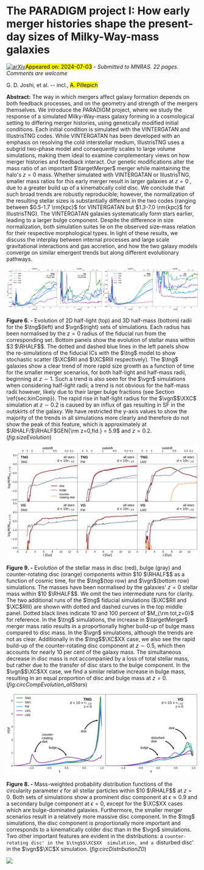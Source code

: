 <div class="macros" style="visibility:hidden;">
$\newcommand{\ensuremath}{}$
$\newcommand{\xspace}{}$
$\newcommand{\object}[1]{\texttt{#1}}$
$\newcommand{\farcs}{{.}''}$
$\newcommand{\farcm}{{.}'}$
$\newcommand{\arcsec}{''}$
$\newcommand{\arcmin}{'}$
$\newcommand{\ion}[2]{#1#2}$
$\newcommand{\textsc}[1]{\textrm{#1}}$
$\newcommand{\hl}[1]{\textrm{#1}}$
$\newcommand{\footnote}[1]{}$
$\newcommand{\MSUN}{{\rm M}_{\sun}}$
$\newcommand{\MHOST}{M_{\rm 200c, host}}$
$\newcommand{\RHOST}{r_{\rm 200c, host}}$
$\newcommand{\RSB}{r_{\rm *,SB=26.5}}$
$\newcommand{\RHALF}{r_{\rm *,1/2}}$
$\newcommand{\RHALFV}{r_{\rm V,1/2}}$
$\newcommand{\RHALFGEN}[1]{r_{\rm *,1/2,#1}}$
$\newcommand{\MSTAR}{M_{\rm *}}$
$\newcommand{\MGEN}[1]{M_{\rm #1}}$
$\newcommand{\RGEN}[1]{R_{\rm #1}}$
$\newcommand{\XXC}{\textbf{SM2}}$
$\newcommand{\XVC}{\textbf{SM1}}$
$\newcommand{\XC}{\textbf{FM}}$
$\newcommand{\XCX}{\textbf{LM1}}$
$\newcommand{\XCXX}{\textbf{LM2}}$
$\newcommand{\XCRII}{\textbf{FM-R2}}$
$\newcommand{\XCRIII}{\textbf{FM-R3}}$
$\newcommand{\targetMerger}{z \approx 2}$
$\newcommand{\vgn}{VG}$
$\newcommand{\tng}{TNG}$
$\newcommand{\gjNotes}[1]{{\color{Green} #1}}$
$\newcommand{\gjChanges}[1]{{\color{Black} #1}}$
$\newcommand{\apChanges}[1]{{\color{Blue} #1}}$
$\newcommand{\thebibliography}{\DeclareRobustCommand{\VAN}[3]{##3}\VANthebibliography}$</div>



<div id="title">

# The PARADIGM project I: How early merger histories shape the present-day sizes of Milky-Way-mass galaxies

</div>
<div id="comments">

[![arXiv](https://img.shields.io/badge/arXiv-2407.00171-b31b1b.svg)](https://arxiv.org/abs/2407.00171)<mark>Appeared on: 2024-07-03</mark> -  _Submitted to MNRAS. 22 pages. Comments are welcome_

</div>
<div id="authors">

G. D. Joshi, et al. -- incl., <mark>A. Pillepich</mark>

</div>
<div id="abstract">

**Abstract:** The way in which mergers affect galaxy formation depends on both feedback processes, and on the geometry and strength of the mergers themselves. We introduce the PARADIGM project, where we study the response of a simulated Milky-Way-mass galaxy forming in a cosmological setting to differing merger histories, using genetically modified initial conditions. Each initial condition is simulated with the VINTERGATAN and IllustrisTNG codes. While VINTERGATAN has been developed with an emphasis on resolving the cold interstellar medium, IllustrisTNG uses a subgrid two-phase model and consequently scales to large volume simulations, making them ideal to examine complementary views on how merger histories and feedback interact. Our genetic modifications alter the mass ratio of an important $\targetMerger$ merger while maintaining the halo's $z=0$ mass. Whether simulated with VINTERGATAN or IllustrisTNG, smaller mass ratios for this early merger result in larger galaxies at $z=0$ , due to a greater build up of a kinematically cold disc. We conclude that such broad trends are robustly reproducible; however, the normalization of the resulting stellar sizes is substantially different in the two codes (ranging between $0.5-1.7 \rm{kpc}$ for VINTERGATAN but $1.3-7.0 \rm{kpc}$ for IllustrisTNG). The VINTERGATAN galaxies systematically form stars earlier, leading to a larger bulge component. Despite the difference in size normalization, both simulation suites lie on the observed size-mass relation for their respective morphological types. In light of these results, we discuss the interplay between internal processes and large scale gravitational interactions and gas accretion, and how the two galaxy models converge on similar emergent trends but along different evolutionary pathways.

</div>

<div id="div_fig1">

<img src="tmp_2407.00171/./figures/half_light_radius_evolution.png" alt="Fig6.1" width="50%"/><img src="tmp_2407.00171/./figures/half_mass_radius_evolution.png" alt="Fig6.2" width="50%"/>

**Figure 6. -** Evolution of 2D half-light (top) and 3D half-mass (bottom) radii for the $\tng$(left) and $\vgn$(right) sets of simulations. Each radius has been normalised by the $z=0$ radius of the fiducial run from the corresponding set. Bottom panels show the evolution of stellar mass within $3 $\RHALF$$. The dotted and dashed blue lines in the left panels show the re-simulations of the fiducial ICs with the $\tng$  model to show stochastic scatter ($\XC$RII  and $\XC$RIII  respectively). The $\tng$  galaxies show a clear trend of more rapid size growth as a function of time for the smaller merger scenarios, for both half-light and half-mass radii, beginning at $z \sim 1$. Such a trend is also seen for the $\vgn$  simulations when considering half-light radii; a trend is not obvious for the half-mass radii however, likely due to their larger bulge fractions (see Section \ref{sec:kinComp}). The rapid rise in half-light radius for the $\vgn$$\XXC$  simulation at $z \sim 0.2$ is caused by an influx of gas resulting in SF in the outskirts of the galaxy. We have restricted the y-axis values to show the majority of the trends in all simulations more clearly and therefore do not show the peak of this feature, which is approximately at $\RHALF/$\RHALF$GEN{\rm z=0,fid.} = 5.9$ and $z=0.2$. (*fig:sizeEvolution*)

</div>
<div id="div_fig2">

<img src="tmp_2407.00171/./figures/circ_mass_evolution_stars_10R.png" alt="Fig9" width="100%"/>

**Figure 9. -** Evolution of the stellar mass in disc (red), bulge (gray) and counter-rotating disc (orange) components within $10 $\RHALF$$ as a function of cosmic time, for the $\tng$(top row) and $\vgn$(bottom row) simulations. The masses have been normalised by the galaxies' $z=0$ stellar mass within $10 $\RHALF$$. We omit the two intermediate runs for clarity. The two additional runs of the $\tng$  fiducial simulations ($\XC$RII  and $\XC$RIII) are shown with dotted and dashed curves in the top middle panel. Dotted black lines indicate 10 and 100 percent of $M_{\rm tot,z=0}$ for reference. In the $\tng$  simulations, the increase in $\targetMerger$  merger mass ratio results in a proportionally higher build-up of bulge mass compared to disc mass. In the $\vgn$  simulations, although the trends are not as clear. Additionally in the $\tng$$\XC$XX  case, we also see the rapid build-up of the counter-rotating disc component at $z \sim 0.5$, which then accounts for nearly 10 per cent of the galaxy mass. The simultaneous decrease in disc mass is not accompanied by a loss of total stellar mass, but rather due to the transfer of disc stars to the bulge component. In the $\vgn$$\XC$XX  case, we find a similar relative increase in bulge mass, resulting in an equal proportion of disc and bulge mass at $z=0$. (*fig:circCompEvolution_allStars*)

</div>
<div id="div_fig3">

<img src="tmp_2407.00171/./figures/circularity_parameter_distribution_at_z0_within_10rhalf.png" alt="Fig8" width="100%"/>

**Figure 8. -** Mass-weighted probability distribution functions of the circularity parameter $\epsilon$ for all stellar particles within $10 $\RHALF$$ at $z=0$. Both sets of simulations show a prominent disc component at $\epsilon \approx 0.9$ and a secondary bulge component at $\epsilon=0$, except for the $\XC$XX  cases which are bulge-dominated galaxies. Furthermore, the smaller merger scenarios result in a relatively more massive disc component. In the $\tng$  simulations, the disc component is proportionally more important and corresponds to a kinematically colder disc than in the $\vgn$  simulations. Two other important features are evident in the distributions: a `counter-rotating disc' in the $\tng$$\XC$XX  simulation, and a `disturbed disc' in the $\vgn$$\XC$X  simulation. (*fig:circDistributionZ0*)

</div><div id="qrcode"><img src=https://api.qrserver.com/v1/create-qr-code/?size=100x100&data="https://arxiv.org/abs/2407.00171"></div>